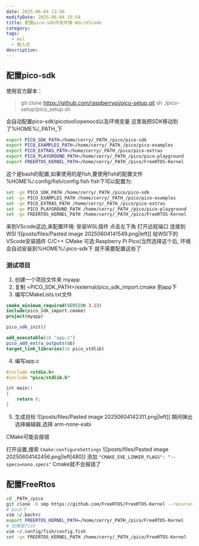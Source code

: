 ```yaml
---
date: 2025-06-04 13:56
modifyDate: 2025-06-04 15:54
title: 配置pico-sdk开发环境-WSL+VScode
category: 
tags:
  - wsl
  - 嵌入式
description:
---
```

## 配置pico-sdk
使用官方脚本：

>git clone https://github.com/raspberrypi/pico-setup.git
>sh ./pico-setup/pico_setup.sh

会自动配置pico-sdk\picotool\openocd以及环境变量
这里我把SDK移动到了%HOME%/\_PATH_下

```sh
export PICO_SDK_PATH=/home/cerry/_PATH_/pico/pico-sdk
export PICO_EXAMPLES_PATH=/home/cerry/_PATH_/pico/pico-examples
export PICO_EXTRAS_PATH=/home/cerry/_PATH_/pico/pico-extras
export PICO_PLAYGROUND_PATH=/home/cerry/_PATH_/pico/pico-playground
export FREERTOS_KERNEL_PATH=/home/cerry/_PATH_/pico/FreeRTOS-Kernel
```
这个是bash的配置,如果使用的是fish,要使用fish的配置文件 %HOME%/.config/fish/config.fish
fish下可以配置为:
```sh
set -gx PICO_SDK_PATH /home/cerry/_PATH_/pico/pico-sdk
set -gx PICO_EXAMPLES_PATH /home/cerry/_PATH_/pico/pico-examples
set -gx PICO_EXTRAS_PATH /home/cerry/_PATH_/pico/pico-extras
set -gx PICO_PLAYGROUND_PATH /home/cerry/_PATH_/pico/pico-playground
set -gx FREERTOS_KERNEL_PATH /home/cerry/_PATH_/pico/FreeRTOS-Kernel
```

来到VScode这边,来配置环境:
安装WSL插件
点击左下角 打开远程端口 连接到WSl
![[posts/files/Pasted image 20250604141549.png|left]]
给WSl下的VScode安装插件
C/C++
CMake
可选:Raspberry Pi Pico(当然选择这个后, 环境会自动安装到%HOME%/.pico-sdk下 就不需要配置这些了

### 测试项目
1. 创建一个项目文件夹 myapp
2. 复制 <PICO_SDK_PATH>/external/pico_sdk_import.cmake 到app下
3. 编写CMakeLists.txt文件
```cmake
cmake_minimum_required(VERSION 3.13)
include(pico_sdk_import.cmake)
project(myapp)

pico_sdk_init()

add_executable(sb "app.c")
pico_add_extra_outputs(sb)
target_link_libraries(sb pico_stdlib)
```

4. 编写app.c
```c
#include <stdio.h>
#include "pico/stdlib.h"

int main()
{
    return 0;
}
```

5. 生成目标
![[posts/files/Pasted image 20250604142311.png|left]]
期间弹出选择编辑器,选择 arm-none-eabi

CMake可能会报错

打开设置,搜索 `Cmake:configureSettings`
![[posts/files/Pasted image 20250604142456.png|left|480]]
添加 `"CMAKE_EXE_LINKER_FLAGS": "--specs=nano.specs"`
Cmake就不会报错了
## 配置FreeRtos
```sh
cd _PATH_/pico
git clone -b smp https://github.com/FreeRTOS/FreeRTOS-Kernel --recurse-submodules
# bash下
vim ~/.bachrc
export FREERTOS_KERNEL_PATH=/home/cerry/_PATH_/pico/FreeRTOS-Kernel
# 如果是fish
vim ~/.config/fish/config.fish 
set -gx FREERTOS_KERNEL_PATH /home/cerry/_PATH_/pico/FreeRTOS-Kernel
```

